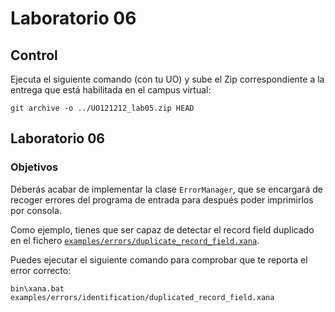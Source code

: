 # Laboratorio 06

## Control

Ejecuta el siguiente comando (con tu UO) y sube el Zip correspondiente a la entrega que está habilitada en el campus virtual:

```
git archive -o ../UO121212_lab05.zip HEAD
```

## Laboratorio 06

### Objetivos

Deberás acabar de implementar la clase `ErrorManager`, que se encargará de recoger errores del programa de entrada para después poder imprimirlos por consola.

Como ejemplo, tienes que ser capaz de detectar el record field duplicado en el fichero [`examples/errors/duplicate_record_field.xana`](../../examples/errors/identification/duplicated_record_field.xana).

Puedes ejecutar el siguiente comando para comprobar que te reporta el error correcto:

```
bin\xana.bat examples/errors/identification/duplicated_record_field.xana
```
